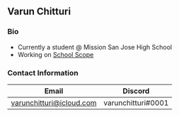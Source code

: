 
## Varun Chitturi

### Bio

- Currently a student @ Mission San Jose High School
- Working on [School Scope](https://schoolscope.org)


### Contact Information
|           Email          |       Discord      |
|--------------------------|--------------------|
|  varunchitturi@icloud.com| varunchitturi#0001 |
